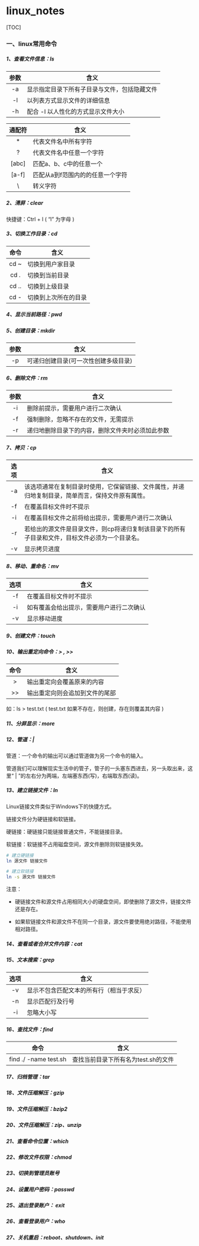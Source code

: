 # linux_notes

[TOC]

### 一、linux常用命令

##### 1、查看文件信息：ls

| 参数 | 含义                                         |
| :--: | -------------------------------------------- |
|  -a  | 显示指定目录下所有子目录与文件，包括隐藏文件 |
|  -l  | 以列表方式显示文件的详细信息                 |
|  -h  | 配合 -l 以人性化的方式显示文件大小           |

| 通配符 | 含义                             |
| :----: | -------------------------------- |
|   *    | 代表文件名中所有字符             |
|   ?    | 代表文件名中任意一个字符         |
| [abc]  | 匹配a、b、c中的任意一个          |
| [a-f]  | 匹配从a到f范围内的的任意一个字符 |
|   \    | 转义字符                         |

##### 2、清屏：clear

快捷键：Ctrl + l ( “l” 为字母 )

##### 3、切换工作目录：cd

| 命令  | 含义                 |
| :---: | -------------------- |
| cd ~  | 切换到用户家目录     |
| cd .  | 切换到当前目录       |
| cd .. | 切换到上级目录       |
| cd -  | 切换到上次所在的目录 |

##### 4、显示当前路径：pwd

##### 5、创建目录：mkdir

| 参数 | 含义                                 |
| :--: | ------------------------------------ |
|  -p  | 可递归创建目录(可一次性创建多级目录) |

##### 6、删除文件：rm

| 参数 | 含义                                             |
| :--: | ------------------------------------------------ |
|  -i  | 删除前提示，需要用户进行二次确认                 |
|  -f  | 强制删除，忽略不存在的文件，无需提示             |
|  -r  | 递归地删除目录下的内容，删除文件夹时必须加此参数 |

##### 7、拷贝：cp

| 选项 | 含义                                                         |
| :--: | ------------------------------------------------------------ |
|  -a  | 该选项通常在复制目录时使用，它保留链接、文件属性，并递归地复制目录，简单而言，保持文件原有属性。 |
|  -f  | 在覆盖目标文件时不提示                                       |
|  -i  | 在覆盖目标文件之前将给出提示，需要用户进行二次确认           |
|  -r  | 若给出的源文件是目录文件，则cp将递归复制该目录下的所有子目录和文件，目标文件必须为一个目录名。 |
|  -v  | 显示拷贝进度                                                 |

##### 8、移动、重命名：mv

| 选项 | 含义                                     |
| :--: | ---------------------------------------- |
|  -f  | 在覆盖目标文件时不提示                   |
|  -i  | 如有覆盖会给出提示，需要用户进行二次确认 |
|  -v  | 显示移动进度                             |

##### 9、创建文件：touch

##### 10、输出重定向命令：> , >>

| 命令 | 含义                           |
| :--: | ------------------------------ |
|  >   | 输出重定向会覆盖原来的内容     |
| \>>  | 输出重定向则会追加到文件的尾部 |

如：ls > test.txt ( test.txt 如果不存在，则创建，存在则覆盖其内容 )

##### 11、分屏显示：more

##### 12、管道：|

管道：一个命令的输出可以通过管道做为另一个命令的输入。

管道我们可以理解现实生活中的管子，管子的一头塞东西进去，另一头取出来，这里“ | ”的左右分为两端，左端塞东西(写)，右端取东西(读)。

##### 13、建立链接文件：ln

Linux链接文件类似于Windows下的快捷方式。

链接文件分为硬链接和软链接。

硬链接：硬链接只能链接普通文件，不能链接目录。

软链接：软链接不占用磁盘空间，源文件删除则软链接失效。

```bash
# 建立硬链接
ln 源文件 链接文件

# 建立软链接
ln -s 源文件 链接文件
```

注意：

- 硬链接文件和源文件占用相同大小的硬盘空间，即使删除了源文件，链接文件还是存在。

- 如果软链接文件和源文件不在同一个目录，源文件要使用绝对路径，不能使用相对路径。

##### 14、查看或者合并文件内容：cat

##### 15、文本搜索：grep

| 选项 | 含义                                     |
| :--: | ---------------------------------------- |
|  -v  | 显示不包含匹配文本的所有行（相当于求反） |
|  -n  | 显示匹配行及行号                         |
|  -i  | 忽略大小写                               |

##### 16、查找文件：find

|         命令          | 含义                                |
| :-------------------: | ----------------------------------- |
| find ./ -name test.sh | 查找当前目录下所有名为test.sh的文件 |

##### 17、归档管理：tar

##### 18、文件压缩解压：gzip

##### 19、文件压缩解压：bzip2

##### 20、文件压缩解压：zip、unzip

##### 21、查看命令位置：which

##### 22、修改文件权限：chmod

##### 23、切换到管理员账号

##### 24、设置用户密码：passwd

##### 25、退出登录账户： exit

##### 26、查看登录用户：who

##### 27、关机重启：reboot、shutdown、init

